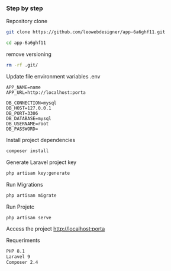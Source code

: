 
### Step by step
Repository clone
```sh
git clone https://github.com/leowebdesigner/app-6a6ghf11.git
```

```sh
cd app-6a6ghf11
```

remove versioning
```sh
rm -rf .git/
```

Update file environment variables .env
```dosini
APP_NAME=name
APP_URL=http://localhost:porta

DB_CONNECTION=mysql
DB_HOST=127.0.0.1
DB_PORT=3306
DB_DATABASE=mysql
DB_USERNAME=root
DB_PASSWORD=

```

Install project dependencies
```sh
composer install
```


Generate Laravel project key
```sh
php artisan key:generate
```

Run Migrations
```sh
php artisan migrate
```
Run Projetc
```sh
php artisan serve
```

Access the project
[http://localhost:porta](http://localhost:8989)

Requeriments
```sh
PHP 8.1
Laravel 9
Composer 2.4
```
